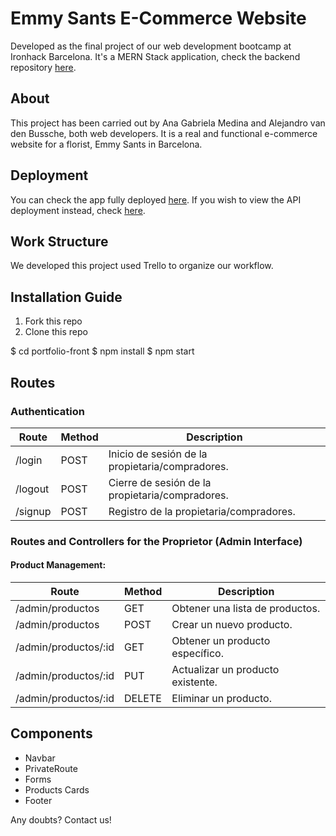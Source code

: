 # Emmy Sants E-Commerce Website

Developed as the final project of our web development bootcamp at Ironhack Barcelona. It's a MERN Stack application, check the backend repository [here](link-to-backend-repo).

## About

This project has been carried out by Ana Gabriela Medina and Alejandro van den Bussche, both web developers. It is a real and functional e-commerce website for a florist, Emmy Sants in Barcelona.

## Deployment

You can check the app fully deployed [here](link-to-app-deployment). If you wish to view the API deployment instead, check [here](link-to-api-deployment).

## Work Structure

We developed this project used Trello to organize our workflow.

## Installation Guide

1. Fork this repo
2. Clone this repo

$ cd portfolio-front
$ npm install
$ npm start


## Routes

### Authentication

| Route          | Method | Description                           |
|----------------|--------|---------------------------------------|
| /login         | POST   | Inicio de sesión de la propietaria/compradores.  |
| /logout        | POST   | Cierre de sesión de la propietaria/compradores. |
| /signup        | POST   | Registro de la propietaria/compradores.        |

### Routes and Controllers for the Proprietor (Admin Interface)

#### Product Management:

| Route               | Method | Description                                        |
|---------------------|--------|----------------------------------------------------|
| /admin/productos    | GET    | Obtener una lista de productos.                   |
| /admin/productos    | POST   | Crear un nuevo producto.                          |
| /admin/productos/:id| GET   | Obtener un producto específico.                   |
| /admin/productos/:id| PUT   | Actualizar un producto existente.                 |
| /admin/productos/:id| DELETE| Eliminar un producto.                             |

## Components

- Navbar
- PrivateRoute
- Forms
- Products Cards
- Footer

Any doubts? Contact us!

